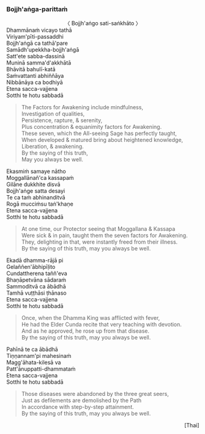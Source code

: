 ### Bojjh'aṅga-parittaṁ<a id="bojjhana-parittam"></a>

<center>
〈 Bojjh'aṅgo sati-saṅkhāto 〉
</center>
Dhammānaṁ vicayo tathā<br>
Viriyam'pīti-passaddhi<br>
Bojjh'aṅgā ca tathā'pare<br>
Samādh'upekkha-bojjh'aṅgā<br>
Satt'ete sabba-dassinā<br>
Muninā samma'd'akkhātā<br>
Bhāvitā bahulī-katā<br>
Saṁvattanti abhiññāya<br>
Nibbānāya ca bodhiyā<br>
Etena sacca-vajjena<br>
Sotthi te hotu sabbadā

<div class="english">

> The Factors for Awakening include mindfulness,\
> Investigation of qualities,\
> Persistence, rapture, & serenity,\
> Plus concentration & equanimity factors for Awakening.\
> These seven, which the All-seeing Sage has perfectly taught,\
> When developed & matured bring about heightened knowledge, Liberation, & awakening.\
> By the saying of this truth,\
> May you always be well.

</div>

Ekasmiṁ samaye nātho\
Moggallānañ'ca kassapaṁ\
Gilāne dukkhite disvā\
Bojjh'aṅge satta desayi\
Te ca taṁ abhinanditvā\
Rogā mucciṁsu taṅ'khaṇe\
Etena sacca-vajjena\
Sotthi te hotu sabbadā

<div class="english">

> At one time, our Protector seeing that Moggallana & Kassapa\
> Were sick & in pain, taught them the seven factors for Awakening.\
> They, delighting in that, were instantly freed from their illness.\
> By the saying of this truth, may you always be well.

</div>

Ekadā dhamma-rājā pi\
Gelaññen'ābhipīḷito\
Cundattherena taññ'eva\
Bhaṇāpetvāna sādaraṁ\
Sammoditvā ca ābādhā\
Tamhā vuṭṭhāsi ṭhānaso\
Etena sacca-vajjena\
Sotthi te hotu sabbadā

<div class="english">

> Once, when the Dhamma King was afflicted with fever,\
> He had the Elder Cunda recite that very teaching with devotion.\
> And as he approved, he rose up from that disease.\
> By the saying of this truth, may you always be well.

</div>

Pahīnā te ca ābādhā\
Tiṇṇannam'pi mahesinaṁ\
Magg'āhata-kilesā va\
Patt'ānuppatti-dhammataṁ\
Etena sacca-vajjena\
Sotthi te hotu sabbadā

<div class="english">

> Those diseases were abandoned by the three great seers,\
> Just as defilements are demolished by the Path\
> In accordance with step-by-step attainment.\
> By the saying of this truth, may you always be well.

</div>

<p style="text-align:right;">[Thai]</p>
